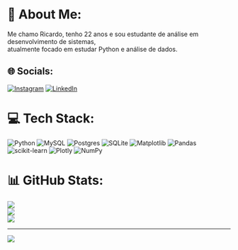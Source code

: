 # 💫 About Me:
Me chamo Ricardo, tenho 22 anos e sou estudante de análise em desenvolvimento de sistemas, <br>atualmente focado em estudar Python e análise de dados.


## 🌐 Socials:
[![Instagram](https://img.shields.io/badge/Instagram-%23E4405F.svg?logo=Instagram&logoColor=white)](https://instagram.com/https://www.instagram.com/ricardo_souzaa07/) [![LinkedIn](https://img.shields.io/badge/LinkedIn-%230077B5.svg?logo=linkedin&logoColor=white)](https://linkedin.com/in/https://www.linkedin.com/in/ricardo-souza-0899a9260/) 

# 💻 Tech Stack:
![Python](https://img.shields.io/badge/python-3670A0?style=for-the-badge&logo=python&logoColor=ffdd54) ![MySQL](https://img.shields.io/badge/mysql-%2300000f.svg?style=for-the-badge&logo=mysql&logoColor=white) ![Postgres](https://img.shields.io/badge/postgres-%23316192.svg?style=for-the-badge&logo=postgresql&logoColor=white) ![SQLite](https://img.shields.io/badge/sqlite-%2307405e.svg?style=for-the-badge&logo=sqlite&logoColor=white) ![Matplotlib](https://img.shields.io/badge/Matplotlib-%23ffffff.svg?style=for-the-badge&logo=Matplotlib&logoColor=black) ![Pandas](https://img.shields.io/badge/pandas-%23150458.svg?style=for-the-badge&logo=pandas&logoColor=white) ![scikit-learn](https://img.shields.io/badge/scikit--learn-%23F7931E.svg?style=for-the-badge&logo=scikit-learn&logoColor=white) ![Plotly](https://img.shields.io/badge/Plotly-%233F4F75.svg?style=for-the-badge&logo=plotly&logoColor=white) ![NumPy](https://img.shields.io/badge/numpy-%23013243.svg?style=for-the-badge&logo=numpy&logoColor=white)
# 📊 GitHub Stats:
![](https://github-readme-stats.vercel.app/api?username=rick1data&theme=react&hide_border=false&include_all_commits=false&count_private=true)<br/>
![](https://github-readme-streak-stats.herokuapp.com/?user=rick1data&theme=react&hide_border=false)<br/>
![](https://github-readme-stats.vercel.app/api/top-langs/?username=rick1data&theme=react&hide_border=false&include_all_commits=false&count_private=true&layout=compact)

---
[![](https://visitcount.itsvg.in/api?id=rick1data&icon=0&color=0)](https://visitcount.itsvg.in)

<!-- Proudly created with GPRM ( https://gprm.itsvg.in ) -->
